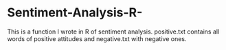 # Sentiment-Analysis-R-
This is a function I wrote in R of sentiment analysis. 
positive.txt contains all words of positive attitudes and negative.txt with negative ones.
